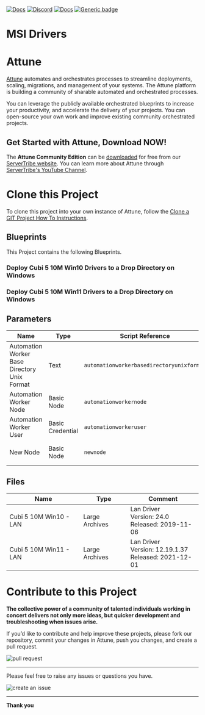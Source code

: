 



[![Docs](https://img.shields.io/badge/docs-latest-brightgreen.svg)](http://doc.servertribe.com)
[![Discord](https://img.shields.io/discord/844971127703994369)](http://discord.servertribe.com)
[![Docs](https://img.shields.io/badge/videos-watch-brightgreen.svg)](https://www.youtube.com/@servertribe)
[![Generic badge](https://img.shields.io/badge/download-latest-brightgreen.svg)](https://www.servertribe.com/community-edition/)

# MSI Drivers






# Attune

[Attune](https://www.servertribe.com/)
automates and orchestrates processes to streamline deployments, scaling,
migrations, and management of your systems. The Attune platform is building a
community of sharable automated and orchestrated processes.

You can leverage the publicly available orchestrated blueprints to increase
your productivity, and accelerate the delivery of your projects. You can
open-source your own work and improve existing community orchestrated projects.

## Get Started with Attune, Download NOW!

The **Attune Community Edition** can be
[downloaded](https://www.servertribe.com/comunity-edition/)
for free from our
[ServerTribe website](https://www.servertribe.com/comunity-edition/).
You can learn more about Attune through
[ServerTribe's YouTube Channel](https://www.youtube.com/@servertribe).







# Clone this Project

To clone this project into your own instance of Attune, follow the
[Clone a GIT Project How To Instructions](https://servertribe-attune.readthedocs.io/en/latest/howto/design_workspace/clone_project.html).




## Blueprints

This Project contains the following Blueprints.



### Deploy Cubi 5 10M Win10 Drivers to a Drop Directory on Windows


### Deploy Cubi 5 10M Win11 Drivers to a Drop Directory on Windows





## Parameters


| Name | Type | Script Reference | Comment |
| ---- | ---- | ---------------- | ------- |
| Automation Worker Base Directory Unix Format | Text | `automationworkerbasedirectoryunixformat` | eg. "/$c/directory" |
| Automation Worker Node | Basic Node | `automationworkernode` |  |
| Automation Worker User | Basic Credential | `automationworkeruser` |  |
| New Node | Basic Node | `newnode` | The node being kickstarted. |




## Files

| Name | Type | Comment |
| ---- | ---- | ------- |
| Cubi 5 10M Win10 - LAN | Large Archives | Lan Driver<br>Version: 24.0<br>Released: 2019-11-06 |
| Cubi 5 10M Win11 - LAN | Large Archives | Lan Driver <br>Version: 12.19.1.37<br>Released: 2021-12-01 |






# Contribute to this Project

**The collective power of a community of talented individuals working in
concert delivers not only more ideas, but quicker development and
troubleshooting when issues arise.**

If you’d like to contribute and help improve these projects, please fork our
repository, commit your changes in Attune, push you changes, and create a
pull request.

<img src="https://www.servertribe.com/wp-content/uploads/2023/02/Attune-pull-request-01.png" alt="pull request"/>

---

Please feel free to raise any issues or questions you have.

<img src="https://www.servertribe.com/wp-content/uploads/2023/02/Attune-get-help-02.png" alt="create an issue"/>


---

**Thank you**
